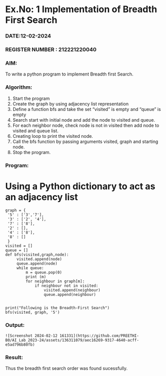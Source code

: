 # Ex.No: 1  Implementation of Breadth First Search 
### DATE:12-02-2024                                                                            
### REGISTER NUMBER : 212221220040
### AIM: 
To write a python program to implement Breadth first Search.
### Algorithm:
1. Start the program
2. Create the graph by using adjacency list representation
3. Define a function bfs and take the set “visited” is empty and “queue” is empty
4. Search start with initial node and add the node to visited and queue.
5. For each neighbor node, check node is not in visited then add node to visited and queue list.
6.  Creating loop to print the visited node.
7.   Call the bfs function by passing arguments visited, graph and starting node.
8.   Stop the program.

### Program:
# Using a Python dictionary to act as an adjacency list
~~~
graph = {
 '5' : ['3','7'],
 '3' : ['2', '4'],
 '7' : ['8'],
 '2' : [],
 '4' : ['8'],
 '8' : []
 }
visited = [] 
queue = []     
def bfs(visited,graph,node): 
 	 visited.append(node)
 	 queue.append(node)
 	 while queue:          
 	     m = queue.pop(0) 
 	     print (m) 
 	     for neighbour in graph[m]:
 	         if neighbour not in visited:
 	             visited.append(neighbour)
 	             queue.append(neighbour)


print("Following is the Breadth-First Search")
bfs(visited, graph, '5')
~~~
### Output:
~~~
![Screenshot 2024-02-12 161331](https://github.com/PREETHI-B0/AI_Lab_2023-24/assets/136311079/aec16269-9317-4640-acff-e5ad796b80fb)
~~~
### Result:
Thus the breadth first search order was found sucessfully.
~~~
